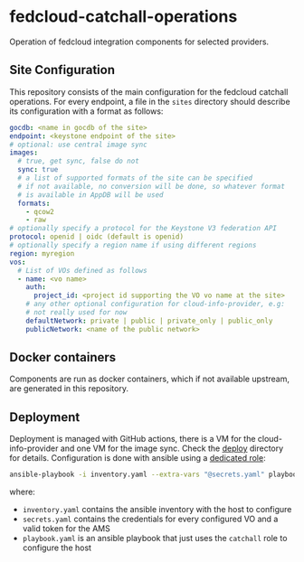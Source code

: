 # fedcloud-catchall-operations

Operation of fedcloud integration components for selected providers.

## Site Configuration

This repository consists of the main configuration for the fedcloud catchall
operations. For every endpoint, a file in the `sites` directory should describe
its configuration with a format as follows:

```yaml
gocdb: <name in gocdb of the site>
endpoint: <keystone endpoint of the site>
# optional: use central image sync
images:
  # true, get sync, false do not
  sync: true
  # a list of supported formats of the site can be specified
  # if not available, no conversion will be done, so whatever format
  # is available in AppDB will be used
  formats:
    - qcow2
    - raw
# optionally specify a protocol for the Keystone V3 federation API
protocol: openid | oidc (default is openid)
# optionally specify a region name if using different regions
region: myregion
vos:
  # List of VOs defined as follows
  - name: <vo name>
    auth:
      project_id: <project id supporting the VO vo name at the site>
    # any other optional configuration for cloud-info-provider, e.g:
    # not really used for now
    defaultNetwork: private | public | private_only | public_only
    publicNetwork: <name of the public network>
```

## Docker containers

Components are run as docker containers, which if not available upstream, are
generated in this repository.

## Deployment

Deployment is managed with GitHub actions, there is a VM for the
cloud-info-provider and one VM for the image sync. Check the [deploy](./deploy)
directory for details. Configuration is done with ansible using a
[dedicated role](./deploy/roles/catchall):

```sh
ansible-playbook -i inventory.yaml --extra-vars "@secrets.yaml" playbook.yaml
```

where:

- `inventory.yaml` contains the ansible inventory with the host to configure
- `secrets.yaml` contains the credentials for every configured VO and a valid
  token for the AMS
- `playbook.yaml` is an ansible playbook that just uses the `catchall` role to
  configure the host
